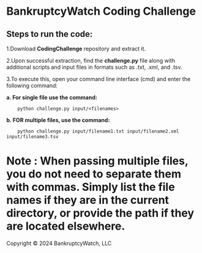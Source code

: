 # BankruptcyWatch Coding Challenge

## Steps to run the code:
 
1.Download **CodingChallenge** repository and extract it.

2.Upon successful extraction, find the **challenge.py** file along with additional scripts and input files in formats such as .txt, .xml, and .tsv.

3.To execute this, open your command line interface (cmd) and enter the following command:
  
   **a. For single file use the command:** 
        
        python challenge.py input/<filenames>
 
   **b. FOR multiple files, use the command:**
        
        python challenge.py input/filename1.txt input/filename2.xml input/filename3.tsv

 
# Note :  When passing multiple files, you do not need to separate them with commas. Simply list the file names if they are in the current directory, or provide the path if they are located elsewhere.


Copyright &copy; 2024 BankruptcyWatch, LLC
